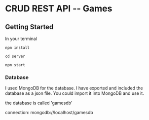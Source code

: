 # CRUD REST API -- Games

## Getting Started

In your terminal
```
npm install
```
```
cd server
```
```
npm start
```

### Database

I used MongoDB for the database. I have exported and included the database as a json file.
You could import it into MongoDB and use it.

the database is called 'gamesdb'

connection: mongodb://localhost/gamesdb

